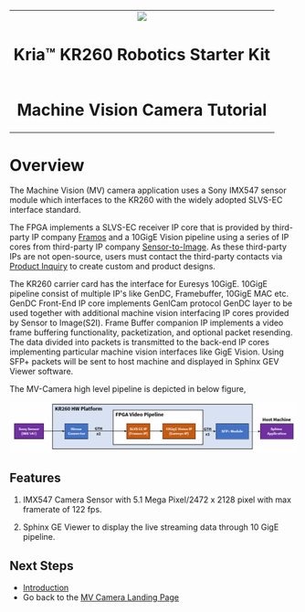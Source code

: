 <table>
 <tr>
   <td align="center"><img src="https://www.xilinx.com/content/dam/xilinx/imgs/press/media-kits/corporate/xilinx-logo.png" width="30%"/><h1>Kria&trade; KR260 Robotics Starter Kit</h1>
   </td>
 </tr>
 <tr>
 <td align="center"><h1>Machine Vision Camera Tutorial</h1>
 
 </td>
 </tr>
</table>

# Overview

The Machine Vision (MV) camera application uses a Sony IMX547 sensor module which interfaces to the KR260 with the widely adopted SLVS-EC interface standard.

The FPGA implements a SLVS-EC receiver IP core that is provided by third-party IP company [Framos](https://www.framos.com/framos-slvs-ec-rx-ip-core) and a 10GigE Vision pipeline using a series of IP cores from third-party IP company [Sensor-to-Image](https://www.euresys.com/en/Products/IP-Cores/Vision-Standard-IP-Cores-for-FPGA/GigE-Vision-IP-Core-(2)). As these third-party IPs are not open-source, users must contact the third-party contacts via [Product Inquiry](https://www.xilinx.com/products/app-store/kria/10gige-vision-camera/product-inquiry.html) to create custom and product designs.

The KR260 carrier card has the interface for Euresys 10GigE. 10GigE pipeline consist of multiple IP's like GenDC, Framebuffer, 10GigE MAC etc. GenDC Front-End IP core implements GenICam protocol GenDC layer to be used together with additional machine vision interfacing IP cores provided by Sensor to Image(S2I). Frame Buffer companion IP implements a video frame buffering functionality, packetization, and optional packet resending. The data divided into packets is transmitted to the back-end IP cores implementing particular machine vision interfaces like GigE Vision. Using SFP+ packets will be sent to host machine and displayed in Sphinx GEV Viewer software.

The MV-Camera high level pipeline is depicted in below figure,

![KR260 Overview Diagram](media/Overview_diagram.PNG)

## Features

1) IMX547 Camera Sensor with 5.1 Mega Pixel/2472 x 2128 pixel with max framerate of 122 fps.

2) Sphinx GE Viewer to display the live streaming data through 10 GigE pipeline.

## Next Steps

* [Introduction](introduction.md)
* Go back to the [MV Camera Landing Page](../10gige_vision_camera_landing)

<!---

Licensed under the Apache License, Version 2.0 (the "License"); you may not use this file except in compliance with the License.

You may obtain a copy of the License at http://www.apache.org/licenses/LICENSE-2.0.

Unless required by applicable law or agreed to in writing, software distributed under the License is distributed on an "AS IS" BASIS, WITHOUT WARRANTIES OR CONDITIONS OF ANY KIND, either express or implied. See the License for the specific language governing permissions and limitations under the License.

-->